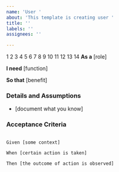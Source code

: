 ```yaml
---
name: 'User '
about: 'This template is creating user '
title: ''
labels: ''
assignees: ''

---
```


1
2
3
4
5
6
7
8
9
10
11
12
13
14
**As a** [role]  

 **I need** [function]  

 **So that** [benefit]  

   

 ### Details and Assumptions

 * [document what you know]

   

 ### Acceptance Criteria  

   

 ```gherkin

 Given [some context]

 When [certain action is taken]

 Then [the outcome of action is observed]

 ```

